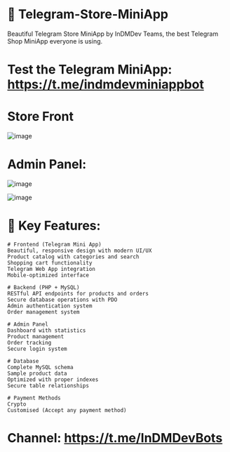 # 🤖 Telegram-Store-MiniApp
Beautiful Telegram Store MiniApp by InDMDev Teams, the best Telegram Shop MiniApp everyone is using.

# Test the Telegram MiniApp: https://t.me/indmdevminiappbot

# Store Front
![image](https://github.com/user-attachments/assets/ef48b884-0ce4-4a99-8a89-9da5f0835644)


# Admin Panel:
![image](https://github.com/user-attachments/assets/f6a3e580-bae6-45a6-9e3e-ccb988dfdea4)


![image](https://github.com/user-attachments/assets/f6221682-2714-4201-a5b8-3a19c0d67c00)


# 🚀 Key Features:

    # Frontend (Telegram Mini App)
    Beautiful, responsive design with modern UI/UX
    Product catalog with categories and search
    Shopping cart functionality
    Telegram Web App integration
    Mobile-optimized interface
    
    # Backend (PHP + MySQL)
    RESTful API endpoints for products and orders
    Secure database operations with PDO
    Admin authentication system
    Order management system
    
    # Admin Panel
    Dashboard with statistics
    Product management
    Order tracking
    Secure login system

    # Database
    Complete MySQL schema
    Sample product data
    Optimized with proper indexes
    Secure table relationships

    # Payment Methods
    Crypto
    Customised (Accept any payment method)

# Channel: https://t.me/InDMDevBots
